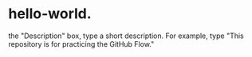 # hello-world.
 the "Description" box, type a short description. For example, type "This repository is for practicing the GitHub Flow."
